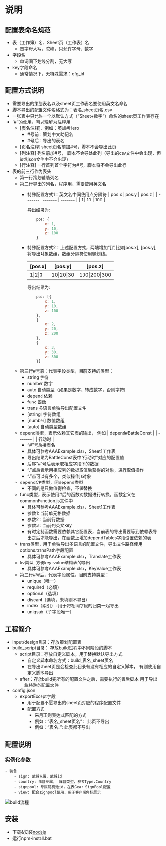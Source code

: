 # 说明

## 配置表命名规范
- 表（工作簿）名、Sheet页（工作表）名
    - 首字母大写，驼峰，只允许字母、数字
- 字段名
    - 单词间下划线分割，无大写
- key字段命名
    - 通常情况下，无特殊需求：cfg_id

## 配置方式说明
- 需要导出的策划表名以及sheet页工作表名要使用英文名命名
- 脚本导出的配置文件名格式为：表名_sheet页名.csv
- 一张表中只允许一个以默认方式（“Sheet+数字”）命名的sheet页工作表存在	
- ”#“的使用，可以理解为注释用
    - [表名注释]，例如：英雄#Hero
        - #号前：策划中文助记名
        - #号后：导出的表名
    - [页名注释] sheet页名前加#号，脚本不会导出此页
    - [列注释] 列名前加#号， 脚本不会导处此列（导出的csv文件中会出现，但js或json文件中不会出现）
    - [行注释] 一行首列首个字符为#号，脚本将不会导出此行
- 表的前三行作为表头
    - 第一行策划辅助列名
    - 第二行导出的列名，程序用，需要使用英文名
        - 特殊配置方式1：英文名中间使用点分隔符
            | pos.x | pos.y | pos.z |
            | ------- | ------- | ------- |
            | 1 | 10 | 100 |

             导出结果为:

            ``` js
                pos: {
                    x: 1,
                    y: 10,
                    z: 100
                }
            ```
        - 特殊配置方式2：上述配置方式，两端增加“[]”,比如[pos.x], [pos.y], 将导出对象数组，数组分隔符使用竖划线。

            | [pos.x] | [pos.y] | [pos.z] |
            | ------- | ------- | ------- |
            | 1\|2\|3 | 10\|20\|30 | 100\|200\|300 |

            导出结果为:

            ``` js
                pos: [{
                    x: 1,
                    y: 10,
                    z: 100
                },
                {
                    x: 2,
                    y: 20,
                    z: 200
                },
                {
                    x: 3,
                    y: 30,
                    z: 300
                }]
            ```
    - 第三行#号前：代表字段类型，目前支持的类型：
        - string 字符
        - number 数字
        - auto 自动类型（如果是数字，转成数字，否则字符）
        - depend 依赖
        - func 函数
        - trans 多语言单独导出配置文件
        - [string] 字符数组
        - [number] 数值数组
        - [auto] 自动类型数组
    - depend类型，表示依赖其它表的输出， 例如
        | depend#BattleConst |
        | ------- |
        | 行动时 |
        - “#”号后接表名
        - 具体可参考AAAExample.xlsx，Sheet1工作表
        - 导出结果为BattleConst表中“行动时”对应的配置值
        - 后序“#”号后表示取相应字段下的数据
        - “.”点后表示用相应列的数据取值后获得的对象，进行取值操作
        - “.”点可以有多个，类似操作js对象
    - dependCK类型，同depend类型
        - 不同的是只做值得检查，不做替换
    - func类型，表示使用#后的函数对数据进行转换，函数定义在commonFunction.js文件中
        - 具体可参考AAAExample.xlsx，Sheet1工作表
        - 参数1: 当前单元格数据
        - 参数2：当前行数据
        - 参数3：当前列英文key
        - 有时定制函数需要依赖其它配置表，当前表的导出需要等到依赖表导出之后才能导出，在函数上增加dependTables字段设置依赖的表
    - trans类型，用于单独导出多语言的配置文件，导出文件路径使用options.transPath字段配置
        - 具体可参考AAAExample.xlsx，Translate工作表
    - kv类型, 方便key-value结构表的导出
        - 具体可参考AAAExample.xlsx，KeyValue工作表
    - 第三行#号后，代表字段属性，目前支持类型：
        - unique（唯一）
        - required（必填）
        - optional（选填）
        - discard（选填，未填则不导出）
        - index（索引）: 用于将相同字段的归类一起导出
        - uniqsub（子字段唯一）

## 工程简介
- input/design目录：存放策划配置表
- build_script目录： 存放build过程中不同阶段的脚本
    - script目录：存放自定义脚本，用于替换默认导出方式
        - 自定义脚本命名方式：build_表名_sheet页名
        - 在导出sheet页是会检查此目录有没有相应的自定义脚本， 有则使用自定义脚本导出
    - after：存放build完所有的配置文件之后，需要执行的善后脚本
        用于导出一些特殊的配置文件
- config.json
    - exportExcept字段
        - 用于配置不愿导出的sheet页对应的程序配置文件
        - 配置方式
            - 采用正则表达式匹配的方式
            - 例如：“表名_sheet页名”： 此页不导出
            - 例如：“表名_”: 此表都不导出

## 配置说明
### 实例化参数
    - 装备
        - sign: 武将专属，武将id
        - country: 阵营专属， 阵营类型，参考Type.Country
        - signpool: 专属随机池id，在表Gear_SignPool配置
        - view: 配合signpool使用，用于客户端角标展示


![build流程](http://192.168.10.7:8088/share/%E5%85%B6%E5%AE%83/%E9%85%8D%E7%BD%AE%E8%A1%A8%E5%AF%BC%E5%87%BA%E6%B5%81%E7%A8%8B.png)

## 安装
- 下载&安装[nodejs](http://192.168.10.7:8088/share/%E8%BD%AF%E4%BB%B6/%E5%BC%80%E5%8F%91%E7%9B%B8%E5%85%B3/)
- 运行npm-install.bat
